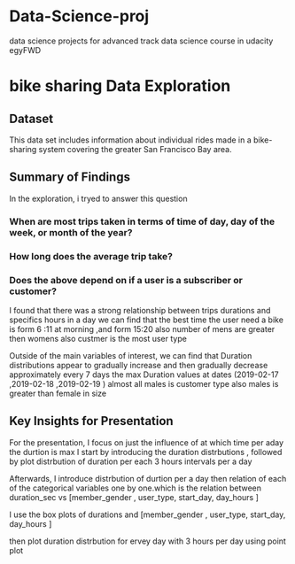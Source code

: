 # Data-Science-proj
data science projects for advanced track data science course in udacity egyFWD
# bike sharing  Data Exploration

## Dataset
This data set includes information about individual rides made in a bike-sharing system covering the greater San Francisco Bay area.



## Summary of Findings

In the exploration, i tryed to answer this question 
### When are most trips taken in terms of time of day, day of the week, or month of the year?
### How long does the average trip take?
### Does the above depend on if a user is a subscriber or customer?
I found that there was a strong relationship between trips durations and specifics hours in a day 
we can find that the best time the user need a bike is form 6 :11 at morning ,and form 15:20
also number of mens are greater then womens also custmer  is the most user type

Outside of the main variables of interest, we can find that 
Duration distributions appear to gradually increase and then gradually decrease approximately every 7 days
the max Duration values at dates (2019-02-17 ,2019-02-18 ,2019-02-19 )
almost all males is customer type also males is greater than female in size 


## Key Insights for Presentation

For the presentation, I focus on just the influence of at which time per aday the durtion is max 
I start by introducing the
duration distrbutions  , followed by plot distrbution of duration per each 3 hours intervals per a day


Afterwards, I introduce distrbution of durtion per a day then 
relation of each of the categorical variables one by one.which is the  relation between duration_sec vs [member_gender , user_type, start_day, day_hours ]



I use the box  plots of durations  and [member_gender , user_type, start_day, day_hours ]

then plot duration distrbution for ervey day with 3 hours per day
using point plot
